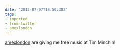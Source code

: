 ```yaml
---
date: "2012-07-07T18:50:38Z"
tags:
- imported
- from-twitter
- amexlondon
---
```

[amexlondon](/tags/amexlondon) are giving me free music at Tim Minchin\!
